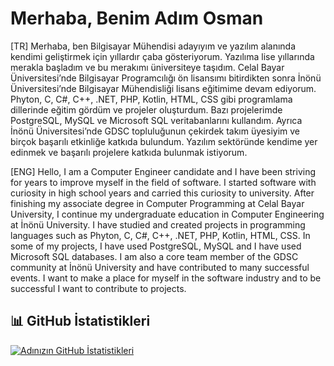 # Merhaba, Benim Adım Osman

[TR]
Merhaba, ben Bilgisayar Mühendisi adayıyım ve yazılım alanında kendimi geliştirmek için yıllardır çaba gösteriyorum. Yazılıma lise yıllarında merakla başladım ve bu merakımı üniversiteye taşıdım. Celal Bayar Üniversitesi’nde Bilgisayar Programcılığı ön lisansımı bitirdikten sonra İnönü Üniversitesi’nde Bilgisayar Mühendisliği lisans eğitimime devam ediyorum. Phyton, C, C#, C++, .NET, PHP, Kotlin, HTML, CSS gibi programlama dillerinde eğitim gördüm ve projeler oluşturdum. Bazı projelerimde PostgreSQL, MySQL ve
Microsoft SQL veritabanlarını kullandım. Ayrıca İnönü Üniversitesi’nde GDSC topluluğunun çekirdek takım üyesiyim ve birçok başarılı etkinliğe katkıda bulundum. Yazılım sektöründe kendime yer edinmek ve başarılı
projelere katkıda bulunmak istiyorum.

[ENG]
Hello, I am a Computer Engineer candidate and I have been striving for years to improve myself in the field of software. I started software with curiosity in high school years and carried this curiosity to university. After finishing my associate degree in Computer Programming at Celal Bayar University, I continue my undergraduate education in Computer Engineering at İnönü University. I have studied and created projects in programming languages such as Phyton, C, C#, C++, .NET, PHP, Kotlin, HTML, CSS. In some of my projects, I have used PostgreSQL, MySQL and
I have used Microsoft SQL databases. I am also a core team member of the GDSC community at İnönü University and have contributed to many successful events. I want to make a place for myself in the software industry and to be successful
I want to contribute to projects.

## 📊 GitHub İstatistikleri

[![Adınızın GitHub İstatistikleri](https://github-readme-stats.vercel.app/api?username=osmanmurat)](https://github.com/anuraghazra/github-readme-stats)
